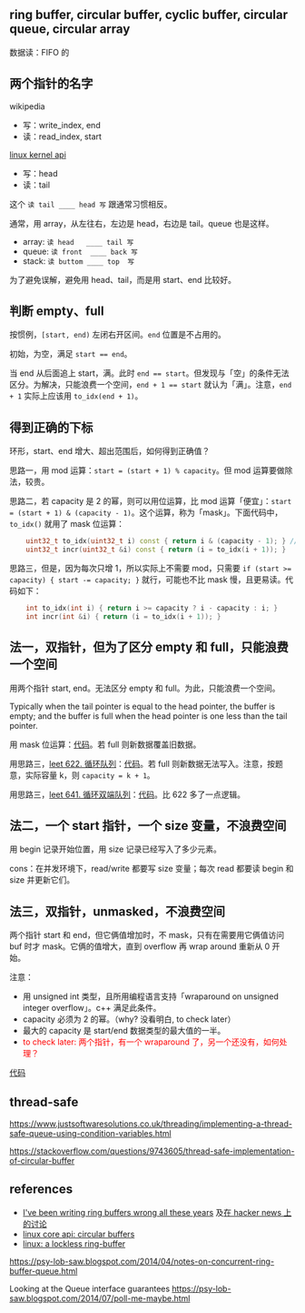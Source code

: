 ## ring buffer, circular buffer, cyclic buffer, circular queue, circular array

数据读：FIFO 的

## 两个指针的名字

wikipedia
- 写：write_index, end
- 读：read_index, start

[linux kernel api](https://docs.kernel.org/core-api/circular-buffers.html)
- 写：head
- 读：tail

这个 `读 tail ____ head 写` 跟通常习惯相反。

通常，用 array，从左往右，左边是 head，右边是 tail。queue 也是这样。
- array: `读 head   ____ tail 写`
- queue: `读 front  ____ back 写`
- stack: `读 buttom ____ top  写`

为了避免误解，避免用 head、tail，而是用 start、end 比较好。

## 判断 empty、full

按惯例，`[start, end)` 左闭右开区间。`end` 位置是不占用的。

初始，为空，满足 `start == end`。

当 end 从后面追上 start，满。此时 `end == start`。但发现与「空」的条件无法区分。为解决，只能浪费一个空间，`end + 1 == start` 就认为「满」。注意，`end + 1` 实际上应该用 `to_idx(end + 1)`。

## 得到正确的下标

环形，start、end 增大、超出范围后，如何得到正确值？

思路一，用 mod 运算：`start = (start + 1) % capacity`。但 mod 运算要做除法，较贵。

思路二，若 capacity 是 2 的幂，则可以用位运算，比 mod 运算「便宜」：`start = (start + 1) & (capacity - 1)`。这个运算，称为「mask」。下面代码中，`to_idx()` 就用了 mask 位运算：

```cpp
    uint32_t to_idx(uint32_t i) const { return i & (capacity - 1); } // 用了 mask 位运算
    uint32_t incr(uint32_t &i) const { return (i = to_idx(i + 1)); }
```

思路三，但是，因为每次只增 1，所以实际上不需要 mod，只需要 `if (start >= capacity) { start -= capacity; }` 就行，可能也不比 mask 慢，且更易读。代码如下：

```cpp
    int to_idx(int i) { return i >= capacity ? i - capacity : i; }
    int incr(int &i) { return (i = to_idx(i + 1)); }
```    

## 法一，双指针，但为了区分 empty 和 full，只能浪费一个空间

用两个指针 start, end。无法区分 empty 和 full。为此，只能浪费一个空间。

Typically when the tail pointer is equal to the head pointer, the buffer is empty; and the buffer is full when the head pointer is one less than the tail pointer.

用 mask 位运算：[代码](code/ring-buffer.cpp)。若 full 则新数据覆盖旧数据。

用思路三，[leet 622. 循环队列](https://leetcode.cn/problems/design-circular-queue)：[代码](code/leet-622-circular-queue.cpp)。若 full 则新数据无法写入。注意，按题意，实际容量 k，则 `capacity = k + 1`。

用思路三，[leet 641. 循环双端队列](https://leetcode.cn/problems/design-circular-deque)：[代码](code/leet-641-circular-deque.cpp)。比 622 多了一点逻辑。

## 法二，一个 start 指针，一个 size 变量，不浪费空间

用 begin 记录开始位置，用 size 记录已经写入了多少元素。

cons：在并发环境下，read/write 都要写 size 变量；每次 read 都要读 begin 和 size 并更新它们。

## 法三，双指针，unmasked，不浪费空间

两个指针 start 和 end，但它俩值增加时，不 mask，只有在需要用它俩值访问 buf 时才 mask。它俩的值增大，直到 overflow 再 wrap around 重新从 0 开始。

注意：
- 用 unsigned int 类型，且所用编程语言支持「wraparound on unsigned integer overflow」。c++ 满足此条件。
- capacity 必须为 2 的幂。（why? 没看明白, to check later）
- 最大的 capacity 是 start/end 数据类型的最大值的一半。
- <font color="red">to check later: 两个指针，有一个 wraparound 了，另一个还没有，如何处理？</font>

[代码](code/ring-buffer-unmasked.cpp)

## thread-safe

https://www.justsoftwaresolutions.co.uk/threading/implementing-a-thread-safe-queue-using-condition-variables.html

https://stackoverflow.com/questions/9743605/thread-safe-implementation-of-circular-buffer

## references
- [I've been writing ring buffers wrong all these years](https://www.snellman.net/blog/archive/2016-12-13-ring-buffers) 及[在 hacker news 上的讨论](https://news.ycombinator.com/item?id=13175832)
- [linux core api: circular buffers](https://docs.kernel.org/core-api/circular-buffers.html)
- [linux: a lockless ring-buffer](https://lwn.net/Articles/340400/)

https://psy-lob-saw.blogspot.com/2014/04/notes-on-concurrent-ring-buffer-queue.html


Looking at the Queue interface guarantees
https://psy-lob-saw.blogspot.com/2014/07/poll-me-maybe.html

